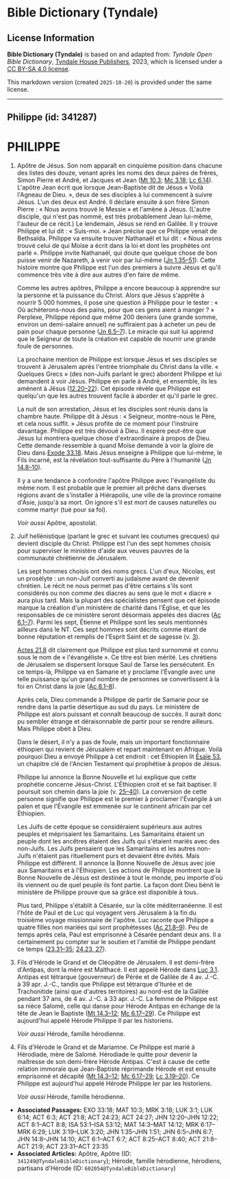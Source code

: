 # Bible Dictionary (Tyndale)

## License Information

**Bible Dictionary (Tyndale)** is based on and adapted from: _Tyndale Open Bible Dictionary_, [Tyndale House Publishers](https://tyndaleopenresources.com/), 2023, which is licensed under a [CC BY-SA 4.0 license](https://creativecommons.org/licenses/by-sa/4.0/legalcode.en).

This markdown version (created `2025-10-20`) is provided under the same license.



--------------------------------

## Philippe (id: 341287)

PHILIPPE
========

1. Apôtre de Jésus. Son nom apparaît en cinquième position dans chacune des listes des douze, venant après les noms des deux paires de frères, Simon Pierre et André, et Jacques et Jean ([Mt 10\.3](https://ref.ly/Matt10:3); [Mc 3\.18](https://ref.ly/Mark3:18); [Lc 6\.14](https://ref.ly/Luke6:14)). L'apôtre Jean écrit que lorsque Jean\-Baptiste dit de Jésus « Voilà l'Agneau de Dieu. », deux de ses disciples à lui commencent à suivre Jésus. L'un des deux est André. Il déclare ensuite à son frère Simon Pierre : « Nous avons trouvé le Messie » et l'amène à Jésus. (L'autre disciple, qui n'est pas nommé, est très probablement Jean lui\-même, l'auteur de ce récit.) Le lendemain, Jésus se rend en Galilée. Il y trouve Philippe et lui dit : « Suis\-moi. » Jean précise que ce Philippe venait de Bethsaïda. Philippe va ensuite trouver Nathanaël et lui dit : « Nous avons trouvé celui de qui Moïse a écrit dans la loi et dont les prophètes ont parlé ». Philippe invite Nathanaël, qui doute que quelque chose de bon puisse venir de Nazareth, à venir voir par lui\-même ([Jn 1\.35–51](https://ref.ly/John1:35-John1:51)). Cette histoire montre que Philippe est l'un des premiers à suivre Jésus et qu'il commence très vite à dire aux autres d'en faire de même.

    Comme les autres apôtres, Philippe a encore beaucoup à apprendre sur la personne et la puissance du Christ. Alors que Jésus s'apprête à nourrir 5 000 hommes, il pose une question à Philippe pour le tester : « Où achèterons\-nous des pains, pour que ces gens aient à manger ? » Perplexe, Philippe répond que même 200 deniers (une grande somme, environ un demi\-salaire annuel) ne suffiraient pas à acheter un peu de pain pour chaque personne ([Jn 6\.5–7](https://ref.ly/John6:5-John6:7)). Le miracle qui suit lui apprend que le Seigneur de toute la création est capable de nourrir une grande foule de personnes.

    La prochaine mention de Philippe est lorsque Jésus et ses disciples se trouvent à Jérusalem après l'entrée triomphale du Christ dans la ville. « Quelques Grecs » (des non\-Juifs parlant le grec) abordent Philippe et lui demandent à voir Jésus. Philippe en parle à André, et ensemble, ils les amènent à Jésus ([12\.20–22](https://ref.ly/John12:20-John12:22)). Cet épisode révèle que Philippe est quelqu'un que les autres trouvent facile à aborder et qu'il parle le grec.

    La nuit de son arrestation, Jésus et les disciples sont réunis dans la chambre haute. Philippe dit à Jésus : « Seigneur, montre\-nous le Père, et cela nous suffit. » Jésus profite de ce moment pour l'instruire davantage. Philippe est très dévoué à Dieu. Il espère peut\-être que Jésus lui montrera quelque chose d'extraordinaire à propos de Dieu. Cette demande ressemble à quand Moïse demande à voir la gloire de Dieu dans [Exode 33\.18](https://ref.ly/Exod33:18). Mais Jésus enseigne à Philippe que lui\-même, le Fils incarné, est la révélation tout\-suffisante du Père à l'humanité ([Jn 14\.8–10](https://ref.ly/John14:8-John14:10)).

    Il y a une tendance à confondre l'apôtre Philippe avec l'évangéliste du même nom. Il est probable que le premier ait prêché dans diverses régions avant de s'installer à Hiérapolis, une ville de la province romaine d'Asie, jusqu'à sa mort. On ignore s'il est mort de causes naturelles ou comme martyr (tué pour sa foi).

    *Voir aussi* Apôtre, apostolat.

2. Juif hellénistique (parlant le grec et suivant les coutumes grecques) qui devient disciple du Christ. Philippe est l'un des sept hommes choisis pour superviser le ministère d'aide aux veuves pauvres de la communauté chrétienne de Jérusalem.

    Les sept hommes choisis ont des noms grecs. L'un d'eux, Nicolas, est un prosélyte : un non\-Juif converti au judaïsme avant de devenir chrétien. Le récit ne nous permet pas d'être certains s'ils sont considérés ou non comme des diacres au sens que le mot « diacre » aura plus tard. Mais la plupart des spécialistes pensent que cet épisode marque la création d'un ministère de charité dans l'Église, et que les responsables de ce ministère seront désormais appelés des diacres ([Ac 6\.1–7](https://ref.ly/Acts6:1-Acts6:7)). Parmi les sept, Étienne et Philippe sont les seuls mentionnés ailleurs dans le NT. Ces sept hommes sont décrits comme étant de bonne réputation et remplis de l'Esprit Saint et de sagesse (v. [3](https://ref.ly/Acts6:3)).

    [Actes 21\.8](https://ref.ly/Acts21:8) dit clairement que Philippe est plus tard surnommé et connu sous le nom de « l'évangéliste ». Ce titre est bien mérité. Les chrétiens de Jérusalem se dispersent lorsque Saul de Tarse les persécutent. En ce temps\-là, Philippe va en Samarie et y proclame l'Évangile avec une telle puissance qu'un grand nombre de personnes se convertissent à la foi en Christ dans la joie ([Ac 8\.1–8](https://ref.ly/Acts8:1-Acts8:8)).

    Après cela, Dieu commande à Philippe de partir de Samarie pour se rendre dans la partie désertique au sud du pays. Le ministère de Philippe est alors puissant et connaît beaucoup de succès. Il aurait donc pu sembler étrange et déraisonnable de partir pour se rendre ailleurs. Mais Philippe obéit à Dieu.

    Dans le désert, il n'y a pas de foule, mais un important fonctionnaire éthiopien qui revient de Jérusalem et repart maintenant en Afrique. Voilà pourquoi Dieu a envoyé Philippe à cet endroit : cet Éthiopien lit [Ésaïe 53](https://ref.ly/Isa53:1-Isa53:12), un chapitre clé de l'Ancien Testament qui prophétise à propos de Jésus.

    Philippe lui annonce la Bonne Nouvelle et lui explique que cette prophétie concerne Jésus\-Christ. L'Éthiopien croit et se fait baptiser. Il poursuit son chemin dans la joie (v. [25–40](https://ref.ly/Acts8:25-Acts8:40)). La conversion de cette personne signifie que Philippe est le premier à proclamer l'Évangile à un païen et que l'Évangile est emmenée sur le continent africain par cet Éthiopien.

    Les Juifs de cette époque se considéraient supérieurs aux autres peuples et méprisaient les Samaritains. Les Samaritains étaient un peuple dont les ancêtres étaient des Juifs qui s'étaient mariés avec des non\-Juifs. Les Juifs pensaient que les Samaritains et les autres non\-Juifs n'étaient pas rituellement purs et devaient être évités. Mais Philippe est différent. Il annonce la Bonne Nouvelle de Jésus avec joie aux Samaritains et à l'Éthiopien. Les actions de Philippe montrent que la Bonne Nouvelle de Jésus est destinée à tout le monde, peu importe d'où ils viennent ou de quel peuple ils font partie. La façon dont Dieu bénit le ministère de Philippe prouve que sa grâce est disponible à tous.

    Plus tard, Philippe s'établit à Césarée, sur la côte méditerranéenne. Il est l'hôte de Paul et de Luc qui voyagent vers Jérusalem à la fin du troisième voyage missionnaire de l'apôtre. Luc raconte que Philippe a quatre filles non mariées qui sont prophétesses ([Ac 21\.8–9](https://ref.ly/Acts21:8-Acts21:9)). Peu de temps après cela, Paul est emprisonné à Césarée pendant deux ans. Il a certainement pu compter sur le soutien et l'amitié de Philippe pendant ce temps ([23\.31–35](https://ref.ly/Acts23:31-Acts23:35); [24\.23, 27](https://ref.ly/Acts24:23,Acts24:27)).

3. Fils d'Hérode le Grand et de Cléopâtre de Jérusalem. Il est demi\-frère d'Antipas, dont la mère est Malthacé. Il est appelé Hérode dans [Luc 3\.1](https://ref.ly/Luke3:1). Antipas est tétrarque (gouverneur) de Pérée et de Galilée de 4 av. J.\-C. à 39 apr. J.\-C., tandis que Philippe est tétrarque d'Iturée et de Trachonitide (ainsi que d'autres territoires) au nord\-est de la Galilée pendant 37 ans, de 4 av. J.\-C. à 33 apr. J.\-C. La femme de Philippe est sa nièce Salomé, celle qui danse pour Hérode Antipas en échange de la tête de Jean le Baptiste ([Mt 14\.3–12](https://ref.ly/Matt14:3-Matt14:12); [Mc 6\.17–29](https://ref.ly/Mark6:17-Mark6:29)). Ce Philippe est aujourd'hui appelé Hérode Philippe II par les historiens.

    *Voir aussi* Hérode, famille hérodienne.

4. Fils d'Hérode le Grand et de Mariamne. Ce Philippe est marié à Hérodiade, mère de Salomé. Hérodiade le quitte pour devenir la maîtresse de son demi\-frère Hérode Antipas. C'est à cause de cette relation immorale que Jean\-Baptiste réprimande Hérode et est ensuite emprisonné et décapité ([Mt 14\.3–12](https://ref.ly/Matt14:3-Matt14:12); [Mc 6\.17–29](https://ref.ly/Mark6:17-Mark6:29); [Lc 3\.19–20](https://ref.ly/Luke3:19-Luke3:20)). Ce Philippe est aujourd'hui appelé Hérode Philippe Ier par les historiens.

    *Voir aussi* Hérode, famille hérodienne.

* **Associated Passages:** EXO 33:18; MAT 10:3; MRK 3:18; LUK 3:1; LUK 6:14; ACT 6:3; ACT 21:8; ACT 24:23; ACT 24:27; JHN 12:20–JHN 12:22; ACT 8:1–ACT 8:8; ISA 53:1–ISA 53:12; MAT 14:3–MAT 14:12; MRK 6:17–MRK 6:29; LUK 3:19–LUK 3:20; JHN 1:35–JHN 1:51; JHN 6:5–JHN 6:7; JHN 14:8–JHN 14:10; ACT 6:1–ACT 6:7; ACT 8:25–ACT 8:40; ACT 21:8–ACT 21:9; ACT 23:31–ACT 23:35
* **Associated Articles:** Apôtre, Apôtre (ID: `341249@TyndaleBibleDictionary`); Hérode, famille hérodienne, hérodiens, partisans d'Hérode (ID: `602054@TyndaleBibleDictionary`)


